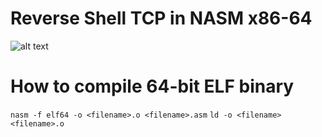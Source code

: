 # Reverse Shell TCP in NASM x86-64
![alt text](https://i.imgur.com/6273P8r.png)
# How to compile 64-bit ELF binary

```nasm -f elf64 -o <filename>.o <filename>.asm```
```ld -o <filename> <filename>.o```
